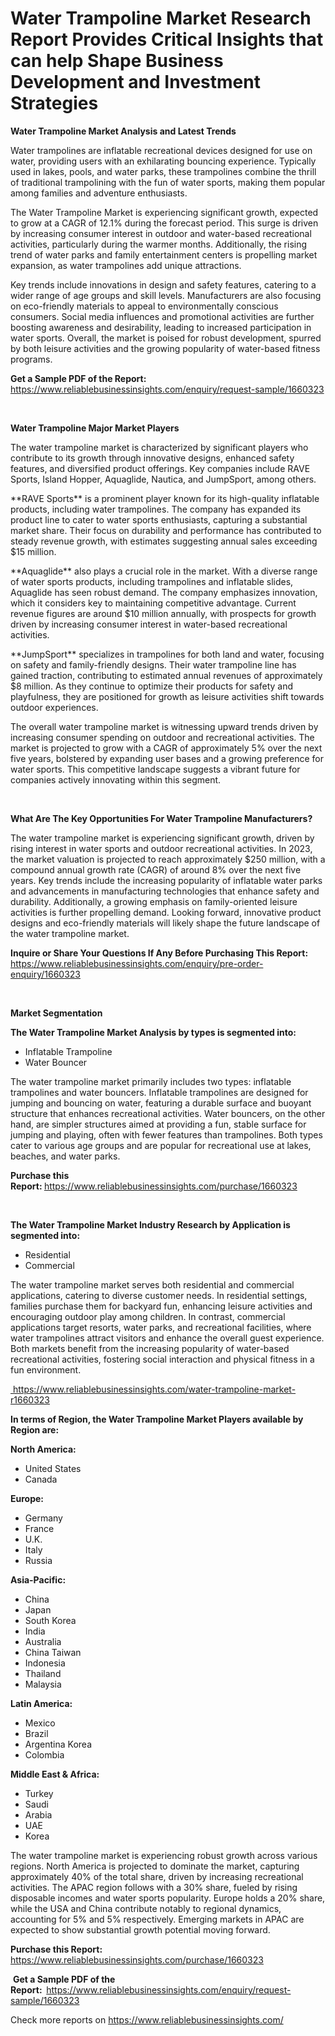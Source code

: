 <p><h1>Water Trampoline Market Research Report Provides Critical Insights that can help Shape Business Development and Investment Strategies</h1></p><p><strong>Water Trampoline Market Analysis and Latest Trends</strong></p>
<p><p>Water trampolines are inflatable recreational devices designed for use on water, providing users with an exhilarating bouncing experience. Typically used in lakes, pools, and water parks, these trampolines combine the thrill of traditional trampolining with the fun of water sports, making them popular among families and adventure enthusiasts.</p><p>The Water Trampoline Market is experiencing significant growth, expected to grow at a CAGR of 12.1% during the forecast period. This surge is driven by increasing consumer interest in outdoor and water-based recreational activities, particularly during the warmer months. Additionally, the rising trend of water parks and family entertainment centers is propelling market expansion, as water trampolines add unique attractions. </p><p>Key trends include innovations in design and safety features, catering to a wider range of age groups and skill levels. Manufacturers are also focusing on eco-friendly materials to appeal to environmentally conscious consumers. Social media influences and promotional activities are further boosting awareness and desirability, leading to increased participation in water sports. Overall, the market is poised for robust development, spurred by both leisure activities and the growing popularity of water-based fitness programs.</p></p>
<p><strong>Get a Sample PDF of the Report:&nbsp;</strong> <a href="https://www.reliablebusinessinsights.com/enquiry/request-sample/1660323?utm_campaign=2190&utm_medium=2&utm_source=Github&utm_content=ia&utm_term=05042025&utm_id=water-trampoline">https://www.reliablebusinessinsights.com/enquiry/request-sample/1660323</a></p>
<p>&nbsp;</p>
<p><strong>Water Trampoline Major Market Players</strong></p>
<p><p>The water trampoline market is characterized by significant players who contribute to its growth through innovative designs, enhanced safety features, and diversified product offerings. Key companies include RAVE Sports, Island Hopper, Aquaglide, Nautica, and JumpSport, among others.</p><p>**RAVE Sports** is a prominent player known for its high-quality inflatable products, including water trampolines. The company has expanded its product line to cater to water sports enthusiasts, capturing a substantial market share. Their focus on durability and performance has contributed to steady revenue growth, with estimates suggesting annual sales exceeding $15 million.</p><p>**Aquaglide** also plays a crucial role in the market. With a diverse range of water sports products, including trampolines and inflatable slides, Aquaglide has seen robust demand. The company emphasizes innovation, which it considers key to maintaining competitive advantage. Current revenue figures are around $10 million annually, with prospects for growth driven by increasing consumer interest in water-based recreational activities.</p><p>**JumpSport** specializes in trampolines for both land and water, focusing on safety and family-friendly designs. Their water trampoline line has gained traction, contributing to estimated annual revenues of approximately $8 million. As they continue to optimize their products for safety and playfulness, they are positioned for growth as leisure activities shift towards outdoor experiences.</p><p>The overall water trampoline market is witnessing upward trends driven by increasing consumer spending on outdoor and recreational activities. The market is projected to grow with a CAGR of approximately 5% over the next five years, bolstered by expanding user bases and a growing preference for water sports. This competitive landscape suggests a vibrant future for companies actively innovating within this segment.</p></p>
<p>&nbsp;</p>
<p><strong>What Are The Key Opportunities For Water Trampoline Manufacturers?</strong></p>
<p><p>The water trampoline market is experiencing significant growth, driven by rising interest in water sports and outdoor recreational activities. In 2023, the market valuation is projected to reach approximately $250 million, with a compound annual growth rate (CAGR) of around 8% over the next five years. Key trends include the increasing popularity of inflatable water parks and advancements in manufacturing technologies that enhance safety and durability. Additionally, a growing emphasis on family-oriented leisure activities is further propelling demand. Looking forward, innovative product designs and eco-friendly materials will likely shape the future landscape of the water trampoline market.</p></p>
<p><strong>Inquire or Share Your Questions If Any Before Purchasing This Report:</strong> <a href="https://www.reliablebusinessinsights.com/enquiry/pre-order-enquiry/1660323?utm_campaign=2190&utm_medium=2&utm_source=Github&utm_content=ia&utm_term=05042025&utm_id=water-trampoline">https://www.reliablebusinessinsights.com/enquiry/pre-order-enquiry/1660323</a></p>
<p>&nbsp;</p>
<p><strong>Market Segmentation</strong></p>
<p><strong>The Water Trampoline Market Analysis by types is segmented into:</strong></p>
<p><ul><li>Inflatable Trampoline</li><li>Water Bouncer</li></ul></p>
<p><p>The water trampoline market primarily includes two types: inflatable trampolines and water bouncers. Inflatable trampolines are designed for jumping and bouncing on water, featuring a durable surface and buoyant structure that enhances recreational activities. Water bouncers, on the other hand, are simpler structures aimed at providing a fun, stable surface for jumping and playing, often with fewer features than trampolines. Both types cater to various age groups and are popular for recreational use at lakes, beaches, and water parks.</p></p>
<p><strong>Purchase this Report:&nbsp;</strong><a href="https://www.reliablebusinessinsights.com/purchase/1660323?utm_campaign=2190&utm_medium=2&utm_source=Github&utm_content=ia&utm_term=05042025&utm_id=water-trampoline">https://www.reliablebusinessinsights.com/purchase/1660323</a></p>
<p>&nbsp;</p>
<p><strong>The Water Trampoline Market Industry Research by Application is segmented into:</strong></p>
<p><ul><li>Residential</li><li>Commercial</li></ul></p>
<p><p>The water trampoline market serves both residential and commercial applications, catering to diverse customer needs. In residential settings, families purchase them for backyard fun, enhancing leisure activities and encouraging outdoor play among children. In contrast, commercial applications target resorts, water parks, and recreational facilities, where water trampolines attract visitors and enhance the overall guest experience. Both markets benefit from the increasing popularity of water-based recreational activities, fostering social interaction and physical fitness in a fun environment.</p></p>
<p><a href="https://www.reliablebusinessinsights.com/water-trampoline-market-r1660323?utm_campaign=2190&utm_medium=2&utm_source=Github&utm_content=ia&utm_term=05042025&utm_id=water-trampoline">&nbsp;https://www.reliablebusinessinsights.com/water-trampoline-market-r1660323</a></p>
<p><strong>In terms of Region, the Water Trampoline Market Players available by Region are:</strong></p>
<p>
    <p> <strong> North America: </strong>
        <ul>
            <li>United States</li>
            <li>Canada</li>
        </ul>
        </p> 
    <p> <strong> Europe: </strong>
        <ul>
            <li>Germany</li>
            <li>France</li>
            <li>U.K.</li>
            <li>Italy</li>
            <li>Russia</li>
        </ul>
        </p> 
    <p> <strong> Asia-Pacific: </strong>
        <ul>
            <li>China</li>
            <li>Japan</li>
            <li>South Korea</li>
            <li>India</li>
            <li>Australia</li>
            <li>China Taiwan</li>
            <li>Indonesia</li>
            <li>Thailand</li>
            <li>Malaysia</li>
        </ul>
        </p> 
    <p> <strong> Latin America: </strong>
        <ul>
            <li>Mexico</li>
            <li>Brazil</li>
            <li>Argentina Korea</li>
            <li>Colombia</li>
        </ul>
        </p> 
    <p> <strong> Middle East & Africa: </strong>
        <ul>
            <li>Turkey</li>
            <li>Saudi</li>
            <li>Arabia</li>
            <li>UAE</li>
            <li>Korea</li>
        </ul>
    </p>
    </p>
<p><p>The water trampoline market is experiencing robust growth across various regions. North America is projected to dominate the market, capturing approximately 40% of the total share, driven by increasing recreational activities. The APAC region follows with a 30% share, fueled by rising disposable incomes and water sports popularity. Europe holds a 20% share, while the USA and China contribute notably to regional dynamics, accounting for 5% and 5% respectively. Emerging markets in APAC are expected to show substantial growth potential moving forward.</p></p>
<p><strong>Purchase this Report: </strong><a href="https://www.reliablebusinessinsights.com/purchase/1660323?utm_campaign=2190&utm_medium=2&utm_source=Github&utm_content=ia&utm_term=05042025&utm_id=water-trampoline">https://www.reliablebusinessinsights.com/purchase/1660323</a></p>
<p>&nbsp;<strong>Get a Sample PDF of the Report:&nbsp;&nbsp;</strong><a href="https://www.reliablebusinessinsights.com/enquiry/request-sample/1660323?utm_campaign=2190&utm_medium=2&utm_source=Github&utm_content=ia&utm_term=05042025&utm_id=water-trampoline">https://www.reliablebusinessinsights.com/enquiry/request-sample/1660323</a></p>
<p><strong></strong></p>
<p>Check more reports on <a href="https://www.reliablebusinessinsights.com/?utm_campaign=2190&utm_medium=2&utm_source=Github&utm_content=ia&utm_term=05042025&utm_id=water-trampoline">https://www.reliablebusinessinsights.com/</a></p>